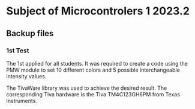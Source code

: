 # Subject of Microcontrolers 1 2023.2

## Backup files
### 1st Test
The 1st applied for all students. It was required to create a code using the PMW module to set 10 different colors and 5 possible interchangeable intensity values.

The TivaWare library was used to achieve the desired result. The corresponding Tiva hardware is the Tiva TM4C123GH6PM from Texas Instruments.